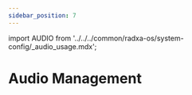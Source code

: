 ```yaml
---
sidebar_position: 7
---
```


import AUDIO from '../../../common/radxa-os/system-config/\_audio_usage.mdx';

# Audio Management

<AUDIO debian_version="debian11" board="cubie-a5e" />
